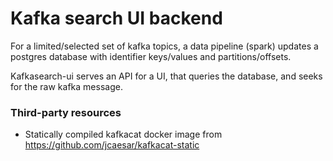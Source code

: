 # Kafka search UI backend

For a limited/selected set of kafka topics, a data pipeline (spark) updates a postgres database with identifier
keys/values and partitions/offsets.

Kafkasearch-ui serves an API for a UI, that queries the database, and seeks for the raw kafka message.

### Third-party resources
* Statically compiled kafkacat docker image from https://github.com/jcaesar/kafkacat-static
